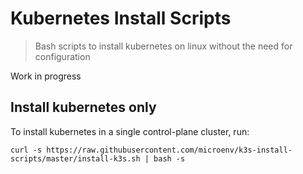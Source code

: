 # Kubernetes Install Scripts

> Bash scripts to install kubernetes on linux without the need for configuration

Work in progress


## Install kubernetes only

To install kubernetes in a single control-plane cluster, run:

```
curl -s https://raw.githubusercontent.com/microenv/k3s-install-scripts/master/install-k3s.sh | bash -s
```
